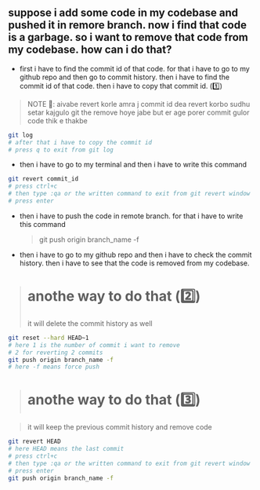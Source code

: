 ## suppose i add some code in my codebase and pushed it in remore branch. now i find that code is a garbage. so i want to remove that code from my codebase. how can i do that?

- first i have to find the commit id of that code. for that i have to go to my github repo and then go to commit history. then i have to find the commit id of that code. then i have to copy that commit id. (1️⃣)

> NOTE 🔔: aivabe revert korle amra j commit id dea revert korbo sudhu setar kajgulo git the remove hoye jabe but er age porer commit gulor code thik e thakbe

```bash
git log
# after that i have to copy the commit id
# press q to exit from git log
```

- then i have to go to my terminal and then i have to write this command

```bash
git revert commit_id
# press ctrl+c
# then type :qa or the written command to exit from git revert window
# press enter
```

- then i have to push the code in remote branch. for that i have to write this command
  > git push origin branch_name -f
- then i have to go to my github repo and then i have to check the commit history. then i have to see that the code is removed from my codebase.

> # anothe way to do that (2️⃣)
>
> it will delete the commit history as well

```bash
git reset --hard HEAD~1
# here 1 is the number of commit i want to remove
# 2 for reverting 2 commits
git push origin branch_name -f
# here -f means force push
```

> # anothe way to do that (3️⃣)

> it will keep the previous commit history and remove code

```bash
git revert HEAD
# here HEAD means the last commit
# press ctrl+c
# then type :qa or the written command to exit from git revert window
# press enter
git push origin branch_name -f
```

